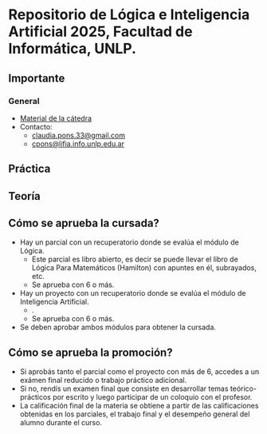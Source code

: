 # Repositorio de Lógica e Inteligencia Artificial 2025, Facultad de Informática, UNLP.

## Importante

### General

- [Material de la cátedra](https://ideas.info.unlp.edu.ar/logica-e-inteligencia-artificial/Communication/Board/View/show?idCourseTool=b6baef25-ef8e-41e1-9419-8086a6335278)
- Contacto:
  - claudia.pons.33@gmail.com
  - cpons@lifia.info.unlp.edu.ar

## Práctica

## Teoría

## Cómo se aprueba la cursada?

- Hay un parcial con un recuperatorio donde se evalúa el módulo de Lógica.
  - Este parcial es libro abierto, es decir se puede llevar el libro de Lógica Para Matemáticos (Hamilton) con apuntes en él, subrayados, etc.
  - Se aprueba con 6 o más.
- Hay un proyecto con un recuperatorio donde se evalúa el módulo de Inteligencia Artificial.
  - .
  - Se aprueba con 6 o más.
- Se deben aprobar ambos módulos para obtener la cursada.

## Cómo se aprueba la promoción?

- Si aprobás tanto el parcial como el proyecto con más de 6, accedes a un exámen final reducido o trabajo práctico adicional.
- Si no, rendís un examen final que consiste en desarrollar temas teórico-prácticos por escrito y luego participar de un coloquio con el profesor.
- La calificación final de la materia se obtiene a partir de las calificaciones obtenidas en los parciales, el trabajo final y el desempeño general del alumno durante el curso.
